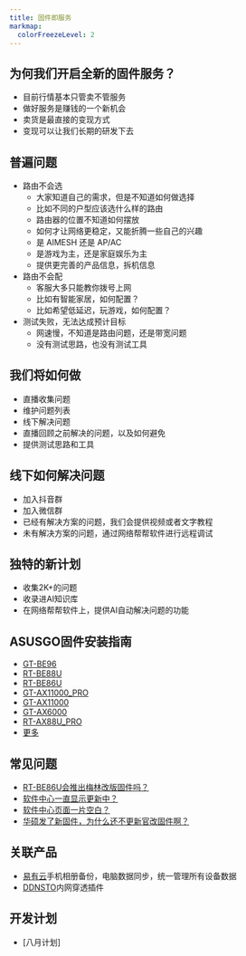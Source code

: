 ```yaml
---
title: 固件即服务
markmap:
  colorFreezeLevel: 2
---
```


## 为何我们开启全新的固件服务？

- 目前行情基本只管卖不管服务
- 做好服务是赚钱的一个新机会 
- 卖货是最直接的变现方式
- 变现可以让我们长期的研发下去

## 普遍问题

- 路由不会选
  - 大家知道自己的需求，但是不知道如何做选择
  - 比如不同的户型应该选什么样的路由
  - 路由器的位置不知道如何摆放
  - 如何才让网络更稳定，又能折腾一些自己的兴趣
  - 是 AIMESH 还是 AP/AC
  - 是游戏为主，还是家庭娱乐为主
  - 提供更完善的产品信息，拆机信息
- 路由不会配
  - 客服大多只能教你拨号上网
  - 比如有智能家居，如何配置？
  - 比如希望低延迟，玩游戏，如何配置？
- 测试失败，无法达成预计目标
  - 网速慢，不知道是路由问题，还是带宽问题
  - 没有测试思路，也没有测试工具
  
## 我们将如何做

- 直播收集问题
- 维护问题列表
- 线下解决问题
- 直播回顾之前解决的问题，以及如何避免
- 提供测试思路和工具

## 线下如何解决问题

- 加入抖音群
- 加入微信群
- 已经有解决方案的问题，我们会提供视频或者文字教程
- 未有解决方案的问题，通过网络帮帮软件进行远程调试

## 独特的新计划

- 收集2K+的问题
- 收录进AI知识库
- 在网络帮帮软件上，提供AI自动解决问题的功能

## ASUSGO固件安装指南

- [GT-BE96](https://doc.asusgo.com/zh/guide/asus/gt-be96.html)
- [RT-BE88U](https://doc.asusgo.com/zh/guide/asus/rt-be88u.html) 
- [RT-BE86U](https://doc.asusgo.com/zh/guide/asus/rt-be86u.html) 
- [GT-AX11000_PRO](https://doc.asusgo.com/zh/guide/asus/gt-ax11000_pro.html)
- [GT-AX11000](https://doc.asusgo.com/zh/guide/asus/gt-ax11000.html)
- [GT-AX6000](https://doc.asusgo.com/zh/guide/asus/gt-ax6000.html)
- [RT-AX88U_PRO](https://doc.asusgo.com/zh/guide/asus/rt-ax88u_pro.html)
- [更多](https://doc.asusgo.com/zh/guide/asus/)

## 常见问题

- [RT-BE86U会推出梅林改版固件吗？](https://doc.asusgo.com/zh/guide/FAQ/)
- [软件中心一直显示更新中？](https://doc.asusgo.com/zh/guide/FAQ/)
- [软件中心页面一片空白？](https://doc.asusgo.com/zh/guide/FAQ/)
- [华硕发了新固件，为什么还不更新官改固件啊？](https://doc.asusgo.com/zh/guide/FAQ/)

## 关联产品

- [易有云](https://main.linkease.com/)手机相册备份，电脑数据同步，统一管理所有设备数据
- [DDNSTO](https://web.ddnsto.com/)内网穿透插件

## 开发计划
 
- [八月计划]
